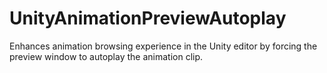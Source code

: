 # UnityAnimationPreviewAutoplay
Enhances animation browsing experience in the Unity editor by forcing the preview window to autoplay the animation clip.